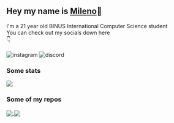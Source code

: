## Hey my name is [Mileno](https://milenovaldo.me)👋
I'm a 21 year old BINUS International Computer Science student
<br>
You can check out my socials down here 
<br>
👇 <br><br>
![instagram](https://img.shields.io/static/v1?logo=instagram&label=instagram&message=milenovaldo&color=E4405F&link=https://instagram.com/milenovaldo) ![discord](https://img.shields.io/static/v1?logo=discord&label=discord&message=itsr1p%236969&color=7289DA) 
### Some stats
<a href="https://github.com/milenovaldo">
  <img align="center" src="https://github-readme-stats.vercel.app/api/top-langs/?username=milenovaldo&layout=compact&theme=default" />
</a>

### Some of my repos
<a href="https://github.com/milenovaldo/binus-discord-bot">
  <img align="center" src="https://github-readme-stats.vercel.app/api/pin/?username=milenovaldo&repo=binus-discord-bot&theme=default" />
</a> 
<a href="https://github.com/milenovaldo/java-password-manager">
  <img align="center" src="https://github-readme-stats.vercel.app/api/pin/?username=milenovaldo&repo=java-password-manager&theme=default" />
</a> 
